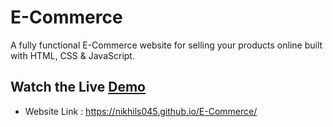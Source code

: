 # E-Commerce

A fully functional E-Commerce website for selling your products online built with
HTML, CSS & JavaScript.

## Watch the Live [Demo](https://nikhils045.github.io/E-Commerce/)

- Website Link : https://nikhils045.github.io/E-Commerce/
